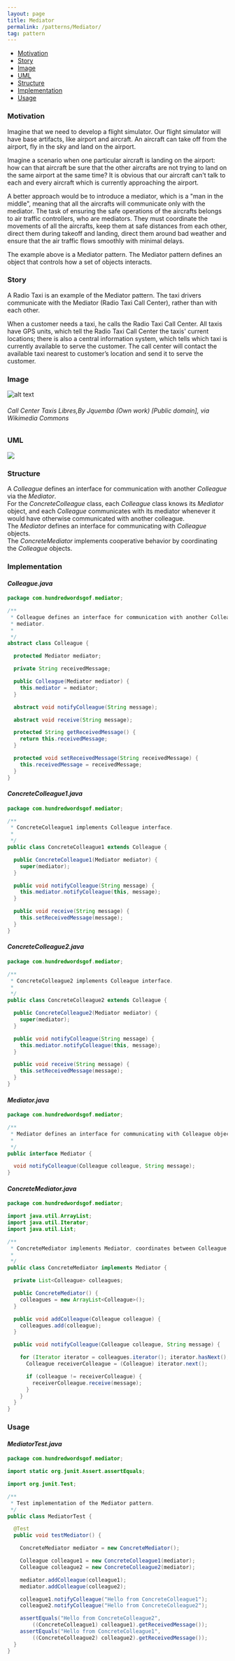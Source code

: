 ```yaml
---
layout: page
title: Mediator
permalink: /patterns/Mediator/
tag: pattern
---
```


* [Motivation](#Motivation)
* [Story](#Story)
* [Image](#Image)
* [UML](#UML)
* [Structure](#Structure)
* [Implementation](#Implementation)
* [Usage](#Usage)


###  <a id="Motivation"></a>Motivation 

Imagine that we need to develop a flight simulator. Our flight simulator will have base artifacts, like airport and aircraft. 
An aircraft can take off from the airport, fly in the sky and land on the airport.


Imagine a scenario when one particular aircraft is landing on the airport: how can that aircraft be sure that the other aircrafts are not 
trying to land on the same airport at the same time? It is obvious that our aircraft can't talk to each and every aircraft which is currently 
approaching the airport.


A better approach would be to introduce a mediator, which is a "man in the middle", meaning that all the aircrafts will communicate only with the mediator. 
The task of ensuring the safe operations of the aircrafts belongs to air traffic controllers, who are mediators. 
They must coordinate the movements of all the aircrafts, keep them at safe distances from each other, direct them during takeoff and landing, 
direct them around bad weather and ensure that the air traffic flows smoothly with minimal delays.


The example above is a Mediator pattern. The Mediator pattern defines an object that controls how a set of objects interacts.






###  <a id="Story"></a>Story 

A Radio Taxi is an example of the Mediator pattern. 
The taxi drivers communicate with the Mediator (Radio Taxi Call Center), rather than with each other.


When a customer needs a taxi, he calls the Radio Taxi Call Center. 
All taxis have GPS units, which tell the Radio Taxi Call Center the taxis' current locations; there is also a central information system, 
which tells which taxi is currently available to serve the customer. 
The call center will contact the available taxi nearest to customer’s location and send it to serve the customer.






###  <a id="Image"></a>Image 


![alt text](http://www.design-patterns-stories.com/assets/img/image/mediator.jpg "Call Center Taxis Libres")  
###### Call Center Taxis Libres,By Jquemba (Own work) [Public domain], via Wikimedia Commons 



###  <a id="UML"></a>UML
[![](http://www.design-patterns-stories.com/assets/img/uml/mediator.png)](http://www.design-patterns-stories.com/assets/img/uml/mediator.png)



###  <a id="Structure"></a>Structure 

A *Colleague* defines an interface for communication with another *Colleague* via the *Mediator*.  
For the *ConcreteColleague* class, each *Colleague* class knows its *Mediator* object, and each *Colleague* communicates with its mediator 
whenever it would have otherwise communicated with another colleague.  
The *Mediator* defines an interface for communicating with *Colleague* objects.  
The *ConcreteMediator* implements cooperative behavior by coordinating the *Colleague* objects. 




###  <a id="Implementation"></a>Implementation 

#### *Colleague.java* 
```java 
package com.hundredwordsgof.mediator;

/**
 * Colleague defines an interface for communication with another Colleague via
 * mediator.
 *
 */
abstract class Colleague {

  protected Mediator mediator;

  private String receivedMessage;

  public Colleague(Mediator mediator) {
    this.mediator = mediator;
  }

  abstract void notifyColleague(String message);

  abstract void receive(String message);

  protected String getReceivedMessage() {
    return this.receivedMessage;
  }

  protected void setReceivedMessage(String receivedMessage) {
    this.receivedMessage = receivedMessage;
  }
}
```

#### *ConcreteColleague1.java* 
```java 
package com.hundredwordsgof.mediator;

/**
 * ConcreteColleague1 implements Colleague interface.
 *
 */
public class ConcreteColleague1 extends Colleague {

  public ConcreteColleague1(Mediator mediator) {
    super(mediator);
  }

  public void notifyColleague(String message) {
    this.mediator.notifyColleague(this, message);
  }

  public void receive(String message) {
    this.setReceivedMessage(message);
  }
}
```

#### *ConcreteColleague2.java* 
```java 
package com.hundredwordsgof.mediator;

/**
 * ConcreteColleague2 implements Colleague interface.
 *
 */
public class ConcreteColleague2 extends Colleague {

  public ConcreteColleague2(Mediator mediator) {
    super(mediator);
  }

  public void notifyColleague(String message) {
    this.mediator.notifyColleague(this, message);
  }

  public void receive(String message) {
    this.setReceivedMessage(message);
  }
}
```

#### *Mediator.java* 
```java 
package com.hundredwordsgof.mediator;

/**
 * Mediator defines an interface for communicating with Colleague objects.
 *
 */
public interface Mediator {

  void notifyColleague(Colleague colleague, String message);
}
```

#### *ConcreteMediator.java* 
```java 
package com.hundredwordsgof.mediator;

import java.util.ArrayList;
import java.util.Iterator;
import java.util.List;

/**
 * ConcreteMediator implements Mediator, coordinates between Colleague objects.
 *
 */
public class ConcreteMediator implements Mediator {

  private List<Colleague> colleagues;

  public ConcreteMediator() {
    colleagues = new ArrayList<Colleague>();
  }

  public void addColleague(Colleague colleague) {
    colleagues.add(colleague);
  }

  public void notifyColleague(Colleague colleague, String message) {

    for (Iterator iterator = colleagues.iterator(); iterator.hasNext();) {
      Colleague receiverColleague = (Colleague) iterator.next();

      if (colleague != receiverColleague) {
        receiverColleague.receive(message);
      }
    }
  }
}
```

###  <a id="Usage"></a>Usage 

#### *MediatorTest.java* 
```java 
package com.hundredwordsgof.mediator;

import static org.junit.Assert.assertEquals;

import org.junit.Test;

/**
 * Test implementation of the Mediator pattern.
 */
public class MediatorTest {

  @Test
  public void testMediator() {

    ConcreteMediator mediator = new ConcreteMediator();

    Colleague colleague1 = new ConcreteColleague1(mediator);
    Colleague colleague2 = new ConcreteColleague2(mediator);

    mediator.addColleague(colleague1);
    mediator.addColleague(colleague2);

    colleague1.notifyColleague("Hello from ConcreteColleague1");
    colleague2.notifyColleague("Hello from ConcreteColleague2");

    assertEquals("Hello from ConcreteColleague2",
        ((ConcreteColleague1) colleague1).getReceivedMessage());
    assertEquals("Hello from ConcreteColleague1",
        ((ConcreteColleague2) colleague2).getReceivedMessage());
  }
}
```

